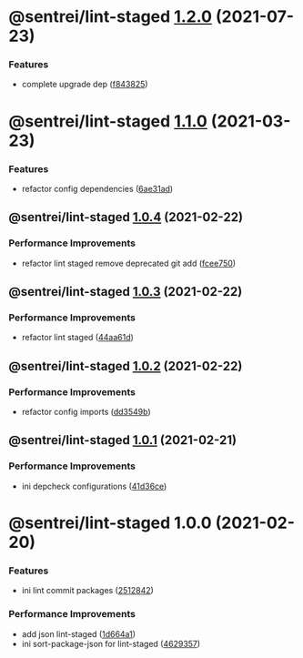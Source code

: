 # @sentrei/lint-staged [1.2.0](https://github.com/sentrei/sentrei/compare/@sentrei/lint-staged@1.1.0...@sentrei/lint-staged@1.2.0) (2021-07-23)

### Features

- complete upgrade dep ([f843825](https://github.com/sentrei/sentrei/commit/f843825ba6ddf30744d72ae2c4abbd670dcb16b0))

# @sentrei/lint-staged [1.1.0](https://github.com/sentrei/sentrei/compare/@sentrei/lint-staged@1.0.4...@sentrei/lint-staged@1.1.0) (2021-03-23)

### Features

- refactor config dependencies ([6ae31ad](https://github.com/sentrei/sentrei/commit/6ae31ad76459cf2a524046b7dd467d54b565a0b3))

## @sentrei/lint-staged [1.0.4](https://github.com/sentrei/sentrei/compare/@sentrei/lint-staged@1.0.3...@sentrei/lint-staged@1.0.4) (2021-02-22)

### Performance Improvements

- refactor lint staged remove deprecated git add ([fcee750](https://github.com/sentrei/sentrei/commit/fcee75016da9bfd84445cb95951bfff83dfee714))

## @sentrei/lint-staged [1.0.3](https://github.com/sentrei/sentrei/compare/@sentrei/lint-staged@1.0.2...@sentrei/lint-staged@1.0.3) (2021-02-22)

### Performance Improvements

- refactor lint staged ([44aa61d](https://github.com/sentrei/sentrei/commit/44aa61d9e94664623549118efd89a4c82f99f7eb))

## @sentrei/lint-staged [1.0.2](https://github.com/sentrei/sentrei/compare/@sentrei/lint-staged@1.0.1...@sentrei/lint-staged@1.0.2) (2021-02-22)

### Performance Improvements

- refactor config imports ([dd3549b](https://github.com/sentrei/sentrei/commit/dd3549b15a8561ef0d2e3a4c36cd014b84e138f5))

## @sentrei/lint-staged [1.0.1](https://github.com/sentrei/sentrei/compare/@sentrei/lint-staged@1.0.0...@sentrei/lint-staged@1.0.1) (2021-02-21)

### Performance Improvements

- ini depcheck configurations ([41d36ce](https://github.com/sentrei/sentrei/commit/41d36cef0459229e366d8d99bda9c0dfdac80ab0))

# @sentrei/lint-staged 1.0.0 (2021-02-20)

### Features

- ini lint commit packages ([2512842](https://github.com/sentrei/sentrei/commit/2512842eed6bcfa7de4154bf943fc74191cc7d42))

### Performance Improvements

- add json lint-staged ([1d664a1](https://github.com/sentrei/sentrei/commit/1d664a1201cfb1c71ac9e4a0dbad0b85edf17d4d))
- ini sort-package-json for lint-staged ([4629357](https://github.com/sentrei/sentrei/commit/462935737ee438f975cfd88ce193ff34497f9877))
